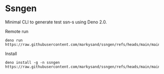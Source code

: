 # Ssngen

Minimal CLI to generate test ssn-s using Deno 2.0.

Remote run
```
deno run https://raw.githubusercontent.com/markysand/ssngen/refs/heads/main/main.ts
```

Install
```
deno install -g -n ssngen https://raw.githubusercontent.com/markysand/ssngen/refs/heads/main/main.ts
```
